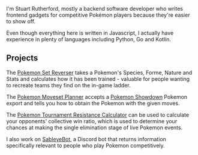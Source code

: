 I'm Stuart Rutherford, mostly a backend software developer who writes frontend gadgets for competitive Pokémon players because they're easier to show off.

Even though everything here is written in Javascript, I actually have experience in plenty of languages including Python, Go and Kotlin.

## Projects

The [Pokemon Set Reverser] takes a Pokemon's Species, Forme, Nature and Stats and calculates how it has been trained - valuable for people wanting to recreate teams they find on the in-game ladder.

The [Pokemon Moveset Planner] accepts a [Pokemon Showdown] Pokemon export and tells you how to obtain the Pokemon with the given moves.

The [Pokemon Tournament Resistance Calculator] can be used to calculate your opponents' collective win ratio, which is used to determine your chances at making the single elimination stage of live Pokemon events.

I also work on [SableyeBot], a Discord bot that returns information specifically relevant to people who play Pokemon competitively.

[Pokemon Set Reverser]: https://set-reverser.stalruth.dev/
[Pokemon Moveset Planner]: https://moveset-planner.stalruth.dev/
[Pokemon Showdown]: https://pokemonshowdown.com/
[Pokemon Tournament Resistance Calculator]: https://stalruth.github.io/resistance-calculator
[SableyeBot]: https://sableye-bot.xyz/
